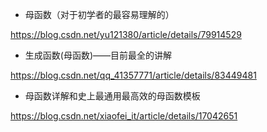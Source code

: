 - 母函数（对于初学者的最容易理解的）

https://blog.csdn.net/yu121380/article/details/79914529

- 生成函数(母函数)——目前最全的讲解

https://blog.csdn.net/qq_41357771/article/details/83449481

- 母函数详解和史上最通用最高效的母函数模板

https://blog.csdn.net/xiaofei_it/article/details/17042651